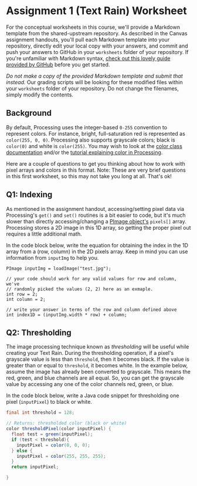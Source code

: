 # Assignment 1 (Text Rain) Worksheet

For the conceptual worksheets in this course, we'll provide a Markdown
template from the shared-upstream repository. As described in the Canvas
assignment handouts, you'll pull each Markdown template into your repository,
directly edit your local copy with your answers, and commit and push your
answers to GitHub in your `worksheets` folder of your repository. If you're
unfamiliar with Markdown syntax, [check out this lovely guide provided by
GitHub](https://guides.github.com/features/mastering-markdown/) before you get
started.

_Do not make a copy of the provided Markdown template and submit that instead._
Our grading scripts will be looking for these modified files within your
`worksheets` folder of your repository. Do not change the filenames, simply
modify the contents.

## Background

By default, Processing uses the integer-based `0-255` convention to represent
colors. For instance, bright, full-saturation red is represented as
`color(255, 0, 0)`.  Processing also supports grayscale colors; black is
`color(0)` and white is `color(255)`. You may wish to look at the [color class
documentation](https://processing.org/reference/color_.html) and/or the
[tutorial explaining color in
Processing](https://processing.org/tutorials/color/).

Here are a couple of questions to get you thinking about how to work with
pixel arrays and colors in this format.  Note:  These are very brief questions
in this first worksheet, so this may not take you long at all.  That's ok!


## Q1: Indexing

As mentioned in the assignment handout, accessing/setting pixel data via
Processing's `get()` and `set()` routines is a bit easier to code, but it's
much slower than directly accessing/changing a [PImage
object's](https://processing.org/reference/PImage.html) `pixels[]` array.
Processing stores a 2D image in this 1D array, so getting the proper pixel out
requires a little additional math.

In the code block below, write the equation for obtaining the index in the 1D
array from a (row, column) in the 2D pixels array. Keep in mind you can use
information from `inputImg` to help you.

```
PImage inputImg = loadImage("test.jpg");

// your code should work for any valid values for row and column, we've
// randomly picked the values (2, 2) here as an exmaple.
int row = 2;
int column = 2;

// write your answer in terms of the row and column defined above
int index1D = (inputImg.width * row) + column;
```


## Q2: Thresholding

The image processing technique known as *thresholding* will be useful while
creating your Text Rain. During the thresholding operation, if a pixel's
grayscale value is less than `threshold`, then it becomes black. If the
value is greater than or equal to `threshold`, it becomes white. In the example below,
assume the image has already been converted to grayscale.  This means the
red, green, and blue channels are all equal.  So, you can get the grayscale
value by accessing any one of the color channels red, green, or blue.

In the code block below, write a Java code snippet for thresholding one pixel
(`inputPixel`) to black or white.

```java
final int threshold = 128;

// Returns: thresholded color (black or white)
color thresholdPixel(color inputPixel) {
  float test = green(inputPixel);
  if (test < threshold){
    inputPixel = color(0, 0, 0);
  } else {
    inputPixel = color(255, 255, 255);
  }
  return inputPixel;

}
```
